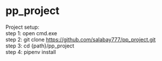 # pp_project

Project setup:  
step 1: open cmd.exe  
step 2: git clone https://github.com/salabay777/pp_project.git  
step 3: cd {path}/pp_project  
step 4: pipenv install
